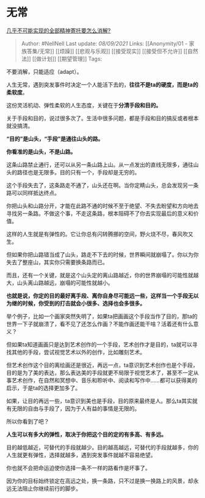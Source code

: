 # 无常
[几乎不可能实现的全部精神寄托要怎么消解?](https://www.zhihu.com/question/485146595/answer/2107325411)

> Author: #NellNell 
Last update: *08/09/2021* 
Links: [[Anonymity/01 - 家族答集/无常]] [[烦躁]] [[悲观与乐观]] [[接受现实]] [[接受但不允许]] [[自然法]] [[做计划]] [[期望管理]]
Tags:   
  

不要消解，只能适应（adapt）。

人生无常，遇到突发事件时决定一个人能活下去的，**往往不是ta的硬度，而是ta的柔软度**。

这份灵活机动、弹性柔软的人生态度，关键在于**分清手段和目的。**

关于手段和目的，说过很多次了。生活中很多问题，都是手段和目的搞反或者根本就没搞清。

**“目的”是山头，“手段”是通往山头的路。**

**你看准的是山头，不是山路。**

这条山路禁止通行，还可以从另一条山路上山。从一点发出的直线无限多，通往山头的路径也是无限多。目的只有一个，手段却是无穷的。

这个手段失去了，这条路走不通了，山头还在啊。当你定睛山头，总会发现另一条路可以同样抵达终点。

你把山头和山路分开，才能在此路不通的时候不至于绝望、不失去盼望和方向地去寻找另一条路。不做这个事，不走这条路，根本阻碍不了你去实现最后的意义和价值。

这样的人生就是有弹性的。它让你总有闪转腾挪的空间，野火烧不尽，春风吹又生。

但如果你把山路错当成了山头，路走不下去的时候，世界瞬间就崩塌了。你以为你失去了整座山，其实你只需要换条路而已。

而且，还有一个关键，就是这个山头定的离山路越近，你的世界崩塌的可能性就越大，山头离山路越远，崩塌的可能性就越小。

**也就是说，你定的目的最好离手段、离你自身尽可能远一些，这样当一个手段无以为继的时候，你受到的打击就会小很多、选择也会多很多。**

举个例子，比如一个画家突然失明了，如果ta把画画这个手段当作了目的，那ta的世界一下子就崩溃了，看不见了还怎么作画？不能作画还能干啥？活着还有什么意义？

但如果ta知道画画只是达到艺术创作的一个手段，艺术创作才是目的，ta就可以寻找其他的手段，尝试视觉艺术以外的创作，比如雕刻艺术。

但艺术创作这个目的离绘画还是很近，再远一点，ta意识到艺术创作也是个手段，目的是为了美的表达，那么表达美的手段就更不局限于视觉艺术了，甚至不一定从事艺术创作，在自然和冥想中、音乐和聆听中、阅读和写作中……都可以获得美的启示，于是ta的选择更加多了。

如果，让目的再远一些，ta意识到美也是手段，目的原来最终是人。那么ta其实就有无限的自由与手段了，因为于人有益的事情是无限的。

所以你看到了吧？

**人生可以有多大的弹性，取决于你把这个目的定的有多高、有多远。**

目的越低越近，可替代的手段就越少。目的越高越远，可替代的手段就越多，你的人生就更有弹性，选择就越多，遇到突发事件就越不容易绝望。

你也就不会把命运迫使你选择一条不一样的路看作是坏事了。

因为你的目标始终锁定在高远之处，换一条路，只不过是换一换路上的风景，却永远无法阻止你继续前行的脚步。